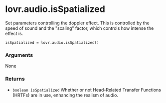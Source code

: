 <!--
category: reference
-->

lovr.audio.isSpatialized
===

Set parameters controlling the doppler effect.  This is controlled by the speed of sound and the
"scaling" factor, which controls how intense the effect is.

    isSpatialized = lovr.audio.isSpatialized()

### Arguments

None

### Returns

- `boolean isSpatialized` Whether or not Head-Related Transfer Functions (HRTFs) are in use,
  enhancing the realism of audio.
